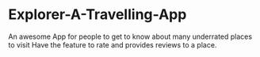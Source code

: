 # Explorer-A-Travelling-App
An awesome App for people to get to know about many underrated places to visit
Have the feature to rate and provides reviews to a place.
